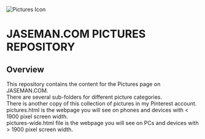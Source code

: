 ![Pictures Icon](https://jaseman125.github.io/img/pictures.png)
# JASEMAN.COM PICTURES REPOSITORY
## Overview
This repository contains the content for the Pictures page on JASEMAN.COM.<br/>
There are several sub-folders for different picture categories.<br/>
There is another copy of this collection of pictures in my Pinterest account.<br/>
pictures.html is the webpage you will see on phones and devices with < 1900 pixel screen width.<br/>
pictures-wide.html file is the webpage you will see on PCs and devices with > 1900 pixel screen width.<br/>
